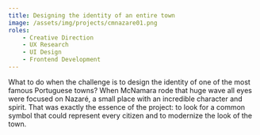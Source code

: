 ```yaml
---
title: Designing the identity of an entire town
image: /assets/img/projects/cmnazare01.png
roles:
    - Creative Direction
    - UX Research
    - UI Design
    - Frontend Development
---
```


What to do when the challenge is to design the identity of one of the most famous Portuguese
towns? When McNamara rode that huge wave all eyes were focused on Nazaré, a small place with
an incredible character and spirit. That was exactly the essence of the project: to look for a
common symbol that could represent every citizen and to modernize the look of the town.
